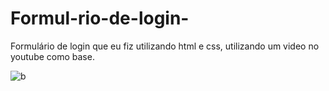 # Formul-rio-de-login-

Formulário de login que eu fiz utilizando html e css, utilizando um video no youtube como base.

![b](https://user-images.githubusercontent.com/66624330/153962559-12f20a8d-67cf-4f70-ac53-568f260f5c42.png)
